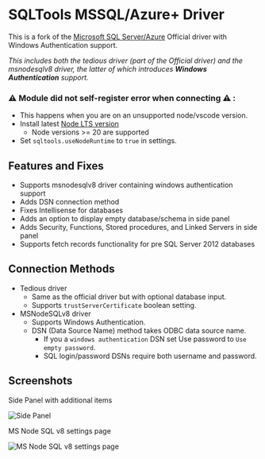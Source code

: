 # SQLTools MSSQL/Azure+ Driver

This is a fork of the [Microsoft SQL Server/Azure](https://github.com/mtxr/vscode-sqltools/tree/dev/packages/driver.mssql) Official driver with Windows Authentication support.

*This includes both the tedious driver (part of the Official driver) and the msnodesqlv8 driver, the latter of which introduces **Windows Authentication** support.*

### ⚠️ Module did not self-register error when connecting ⚠️ :
- This happens when you are on an unsupported node/vscode version.
- Install latest [Node LTS version](https://nodejs.org/en)
    - Node versions >= 20 are supported
- Set `sqltools.useNodeRuntime` to `true` in settings.

## Features and Fixes
- Supports msnodesqlv8 driver containing windows authentication support
- Adds DSN connection method
- Fixes Intellisense for databases
- Adds an option to display empty database/schema in side panel
- Adds Security, Functions, Stored procedures, and Linked Servers in side panel
- Supports fetch records functionality for pre SQL Server 2012 databases

## Connection Methods
- Tedious driver
    - Same as the official driver but with optional database input.
    - Supports `trustServerCertificate` boolean setting.
- MSNodeSQLv8 driver
    - Supports Windows Authentication.
    - DSN (Data Source Name) method takes ODBC data source name.
        - If you a `windows authentication` DSN set Use password to `Use empty password`.
        - SQL login/password DSNs require both username and password.

## Screenshots
Side Panel with additional items

![Side Panel](https://raw.githubusercontent.com/fzhem/sqltools-mssql-driver-commver/dev/screenshots/sidepanel.png)

MS Node SQL v8 settings page

![MS Node SQL v8 settings page](https://raw.githubusercontent.com/fzhem/sqltools-mssql-driver-commver/dev/screenshots/msnodesqlv8_settings.png)
